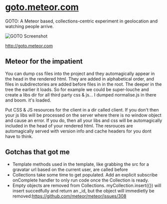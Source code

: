 [goto.meteor.com](http://goto.meteor.com)
=================

GOTO: A Meteor based, collections-centric experiment in geolocation and watching people arrive.

![GOTO Screenshot](https://raw.github.com/olizilla/goto-meteor/master/public/docs/goto-screenshot.png)

http://goto.meteor.com

## Meteor for the impatient

You can dump css files into the project and they automagically appear in the head in the rendered html. 
They are added in alphabetical order, and files in subdirectories are added before files in in the root. The deeper in the tree the earlier it loads.
So for example we could be super-louche and create a libs dir for all third party css & js... I dumped normalise.js in there and boom. it's loaded.

Put CSS & JS resources for the client in a dir called client. If you don't then your js libs will be processed on the server where there is no window object and cause an error. If you do, then all your libs and css will be automagically included in the head of your rendered html. The resrouces are automagically served with version info and cache headers for you dont have to think.

## Gotchas that got me

- Template methods used in the template, like grabbing the src for a gravatar url based on the current user, are called before
- Collections take some time to get populated. Add an explicit subscribe onComplete handler to only run code once the Collection is ready.
- Empty objects are removed from Collections. myCollection.insert({}) will insert succedfully and return an _id, but the object will immedietly be removed:https://github.com/meteor/meteor/issues/308
